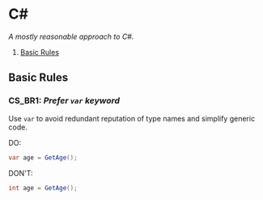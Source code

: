 # C\#

_A mostly reasonable approach to C#._

1. [Basic Rules](#basic-rules)

## Basic Rules

### CS_BR1: _Prefer `var` keyword_

Use `var` to avoid redundant reputation of type names and simplify generic code.

DO:

```csharp
var age = GetAge();
```

DON'T:

```csharp
int age = GetAge();
```
